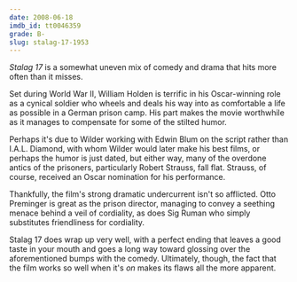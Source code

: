 ```yaml
---
date: 2008-06-18
imdb_id: tt0046359
grade: B-
slug: stalag-17-1953
---
```


_Stalag 17_ is a somewhat uneven mix of comedy and drama that hits more often than it misses.

Set during World War II, William Holden is terrific in his Oscar-winning role as a cynical soldier who wheels and deals his way into as comfortable a life as possible in a German prison camp. His part makes the movie worthwhile as it manages to compensate for some of the stilted humor.

Perhaps it's due to Wilder working with Edwin Blum on the script rather than I.A.L. Diamond, with whom Wilder would later make his best films, or perhaps the humor is just dated, but either way, many of the overdone antics of the prisoners, particularly Robert Strauss, fall flat. Strauss, of course, received an Oscar nomination for his performance.

Thankfully, the film's strong dramatic undercurrent isn't so afflicted. Otto Preminger is great as the prison director, managing to convey a seething menace behind a veil of cordiality, as does Sig Ruman who simply substitutes friendliness for cordiality.

Stalag 17 does wrap up very well, with a perfect ending that leaves a good taste in your mouth and goes a long way toward glossing over the aforementioned bumps with the comedy. Ultimately, though, the fact that the film works so well when it's _on_ makes its flaws all the more apparent.
